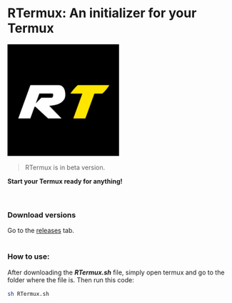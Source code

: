 # RTermux: An initializer for your Termux
<img src="images/RTermux_icon.jpg" alt="RTermux icon" height="250px">

> RTermux is in beta version.

**Start your Termux ready for anything!**
<br><br><br>

### Download versions
Go to the [releases](https://github.com/BrunoRodri1/RTermux/releases) tab.
<br><br>

### How to use:<br>
After downloading the ***RTermux.sh*** file, simply open termux and go to the folder where the file is. Then run this code:
```bash
sh RTermux.sh
```
